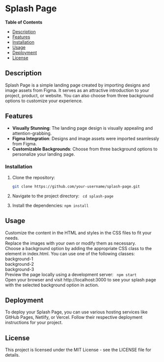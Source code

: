 # Splash Page 


**Table of Contents**
- [Description](#description)
- [Features](#features)
- [Installation](#installation)
 - [Usage](#usage)
 - [Deployment](#deployment)
- [License](#license)

## Description

Splash Page is a simple landing page created by importing designs and image assets from Figma. It serves as an attractive introduction to your project, product, or website. You can also choose from three background options to customize your experience.

## Features

- **Visually Stunning**: The landing page design is visually appealing and attention-grabbing.
- **Figma Integration**: Designs and image assets were imported seamlessly from Figma.
- **Customizable Backgrounds**: Choose from three background options to personalize your landing page.

### Installation

1. Clone the repository:

   ```bash
   git clone https://github.com/your-username/splash-page.git
2. Navigate to the project directory: ``` cd splash-page```
3. Install the dependencies: ``` npm install ```

## Usage
Customize the content in the HTML and styles in the CSS files to fit your needs.<br>
Replace the images with your own or modify them as necessary.<br>
Choose a background option by adding the appropriate CSS class to the <body> element in index.html. You can use one of the following classes:<br>
background-1 <br>
background-2<br>
background-3<br>
Preview the page locally using a development server: ``` npm start```<br>
Open your browser and visit http://localhost:3000 to see your splash page with the selected background option in action.

## Deployment
To deploy your Splash Page, you can use various hosting services like GitHub Pages, Netlify, or Vercel. Follow their respective deployment instructions for your project.

## License
This project is licensed under the MIT License - see the LICENSE file for details.
